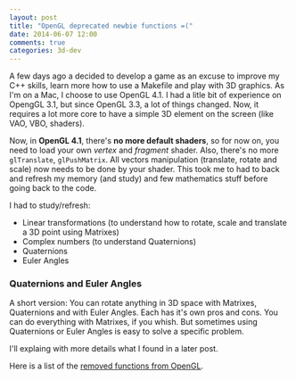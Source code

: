 ```yaml
---
layout: post
title: "OpenGL deprecated newbie functions =("
date: 2014-06-07 12:00
comments: true
categories: 3d-dev
---
```


A few days ago a decided to develop a game as an excuse to improve my C++ skills, learn more how to use a Makefile and play with 3D graphics. As I'm on a Mac, I choose to use OpenGL 4.1. I had a litle bit of experience on OpengGL 3.1, but since OpenGL 3.3, a lot of things changed. Now, it requires a lot more core to have a simple 3D element on the screen (like VAO, VBO, shaders).

Now, in **OpenGL 4.1**, there's **no more default shaders**, so for now on, you need to load your own *vertex* and *fragment* shader. Also, there's no more `glTranslate`, `glPushMatrix`. All vectors manipulation (translate, rotate and scale) now needs to be done by your shader. This took me to had to back and refresh my memory (and study) and few mathematics stuff before going back to the code.

<!-- more -->

I had to study/refresh:

  - Linear transformations (to understand how to rotate, scale and translate a 3D point using Matrixes)
  - Complex numbers (to understand Quaternions)
  - Quaternions
  - Euler Angles

### Quaternions and Euler Angles

A short version: You can rotate anything in 3D space with Matrixes, Quaternions and with Euler Angles. Each has it's own pros and cons. You can do everything with Matrixes, if you whish. But sometimes using Quaternions or Euler Angles is easy to solve a specific problem.

I'll explaing with more details what I found in a later post.


Here is a list of the [removed functions from OpenGL](https://docs.google.com/spreadsheet/ccc?key=0At5QLa2ZAYZBdHFLbEtvOHF5S1NobWJFbmpDUHZSWWc&usp=sharing#gid=0).